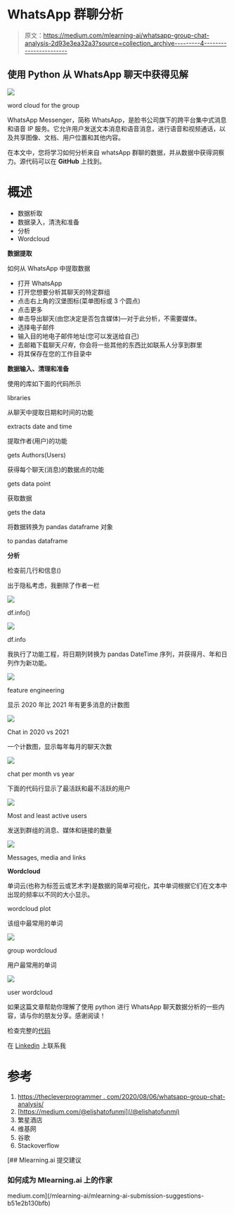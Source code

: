 # WhatsApp 群聊分析

> 原文：<https://medium.com/mlearning-ai/whatsapp-group-chat-analysis-2d93e3ea32a3?source=collection_archive---------4----------------------->

## 使用 Python 从 WhatsApp 聊天中获得见解

![](img/ab16582d8bb474a814e64f0ec98afc61.png)

word cloud for the group

WhatsApp Messenger，简称 WhatsApp，是脸书公司旗下的跨平台集中式消息和语音 IP 服务。它允许用户发送文本消息和语音消息，进行语音和视频通话，以及共享图像、文档、用户位置和其他内容。

在本文中，您将学习如何分析来自 whatsApp 群聊的数据，并从数据中获得洞察力。源代码可以在 **GitHub** 上找到。

# **概述**

*   数据析取
*   数据录入，清洗和准备
*   分析
*   Wordcloud

**数据提取**

如何从 WhatsApp 中提取数据

*   打开 WhatsApp
*   打开您想要分析其聊天的特定群组
*   点击右上角的汉堡图标(菜单图标或 3 个圆点)
*   点击更多
*   单击导出聊天(由您决定是否包含媒体)—对于此分析，不需要媒体。
*   选择电子邮件
*   输入目的地电子邮件地址(您可以发送给自己)
*   去邮箱下载聊天*只有*，你会将一些其他的东西比如联系人分享到群里
*   将其保存在您的工作目录中

**数据输入、清理和准备**

使用的库如下面的代码所示

libraries

从聊天中提取日期和时间的功能

extracts date and time

提取作者(用户)的功能

gets Authors(Users)

获得每个聊天(消息)的数据点的功能

gets data point

获取数据

gets the data

将数据转换为 pandas dataframe 对象

to pandas dataframe

**分析**

检查前几行和信息()

出于隐私考虑，我删除了作者一栏

![](img/1804b2cc9070df0e15091285b982f5e9.png)

df.info()

![](img/4dede9de2bde36e290237e27d5a069e8.png)

df.info

我执行了功能工程，将日期列转换为 pandas DateTime 序列，并获得月、年和日列作为新功能。

![](img/9bf4ae7cbb7fae171b43bf00b108eb94.png)

feature engineering

显示 2020 年比 2021 年有更多消息的计数图

![](img/157c1cb145284345e090adac9666a2d8.png)

Chat in 2020 vs 2021

一个计数图，显示每年每月的聊天次数

![](img/90e8564de56b767d79e603db8919ee0b.png)

chat per month vs year

下面的代码行显示了最活跃和最不活跃的用户

![](img/61fc51764f1954ce597c2505faf16350.png)

Most and least active users

发送到群组的消息、媒体和链接的数量

![](img/9cf768832d0848c4179295c11db07ed2.png)

Messages, media and links

**Wordcloud**

单词云(也称为标签云或艺术字)是数据的简单可视化，其中单词根据它们在文本中出现的频率以不同的大小显示。

wordcloud plot

该组中最常用的单词

![](img/ab16582d8bb474a814e64f0ec98afc61.png)

group wordcloud

用户最常用的单词

![](img/b11239b18bb20002a72831442e33fd86.png)

user wordcloud

如果这篇文章帮助你理解了使用 python 进行 WhatsApp 聊天数据分析的一些内容，请与你的朋友分享。感谢阅读！

检查完整的[代码](https://github.com/Tiamiyu1/WhatsApp-Group-Chat-Analysis)

在 [Linkedin](https://linkedin.com/in/tiamiyu1) 上联系我

# 参考

1.  [https://thecleverprogrammer . com/2020/08/06/whatsapp-group-chat-analysis/](https://thecleverprogrammer.com/2020/08/06/whatsapp-group-chat-analysis/)
2.  [https://medium.com/@elishatofunmi](/@elishatofunmi)
3.  繁星酒店
4.  维基网
5.  谷歌
6.  Stackoverflow

[](/mlearning-ai/mlearning-ai-submission-suggestions-b51e2b130bfb) [## Mlearning.ai 提交建议

### 如何成为 Mlearning.ai 上的作家

medium.com](/mlearning-ai/mlearning-ai-submission-suggestions-b51e2b130bfb)